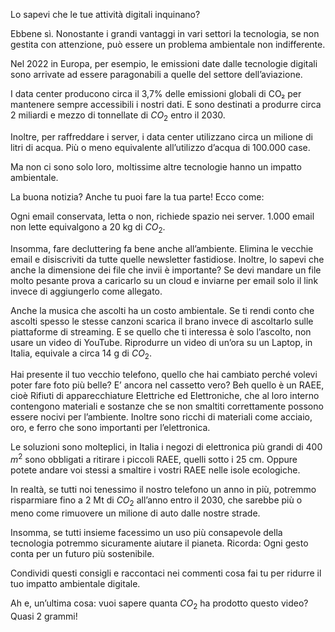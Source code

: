 Lo sapevi che le tue attività digitali inquinano?

Ebbene sì. Nonostante i grandi vantaggi in vari settori la tecnologia, se non gestita con attenzione, può essere un problema ambientale non indifferente.

Nel 2022 in Europa, per esempio, le emissioni date dalle tecnologie digitali sono arrivate ad essere paragonabili a quelle del settore dell’aviazione.

I data center producono circa il 3,7% delle emissioni globali di CO₂ per mantenere sempre accessibili i nostri dati. E sono destinati a produrre circa 2 miliardi e mezzo di tonnellate di $CO_2$ entro il 2030. 

Inoltre, per raffreddare i server, i data center utilizzano circa un milione di litri di acqua. Più o meno equivalente all’utilizzo d’acqua di 100.000 case. 

Ma non ci sono solo loro, moltissime altre tecnologie hanno un impatto ambientale.

La buona notizia? Anche tu puoi fare la tua parte! Ecco come:

Ogni email conservata, letta o non, richiede spazio nei server. 1.000 email non lette equivalgono a 20 kg di $CO_2$.

Insomma, fare decluttering fa bene anche all’ambiente. Elimina le vecchie email e disiscriviti da tutte quelle newsletter fastidiose. Inoltre, lo sapevi che anche la dimensione dei file che invii è importante? Se devi mandare un file molto pesante prova a caricarlo su un cloud e inviarne per email solo il link invece di aggiungerlo come allegato.

Anche la musica che ascolti ha un costo ambientale. Se ti rendi conto che ascolti spesso le stesse canzoni scarica il brano invece di ascoltarlo sulle piattaforme di streaming. E se quello che ti interessa è solo l’ascolto, non usare un video di YouTube. Riprodurre un video di un’ora su un Laptop, in Italia, equivale a circa 14 g di $CO_2$. 

Hai presente il tuo vecchio telefono, quello che hai cambiato perché volevi poter fare foto più belle? E’ ancora nel cassetto vero? Beh quello è un RAEE, cioè Rifiuti di apparecchiature Elettriche ed Elettroniche, che al loro interno contengono materiali e sostanze che se non smaltiti correttamente possono essere nocivi per l’ambiente. Inoltre sono ricchi di materiali come acciaio, oro, e ferro che sono importanti per l’elettronica.

Le soluzioni sono molteplici, in Italia i negozi di elettronica più grandi di 400 $m^2$ sono obbligati a ritirare i piccoli RAEE, quelli sotto i 25 cm. Oppure potete andare voi stessi a smaltire i vostri RAEE nelle isole ecologiche.

In realtà, se tutti noi tenessimo il nostro telefono un anno in più, potremmo risparmiare fino a 2 Mt di $CO_2$ all’anno entro il 2030, che sarebbe più o meno come rimuovere un milione di auto dalle nostre strade.

Insomma, se tutti insieme facessimo un uso più consapevole della tecnologia potremmo sicuramente aiutare il pianeta. Ricorda: Ogni gesto conta per un futuro più sostenibile.

Condividi questi consigli e raccontaci nei commenti cosa fai tu per ridurre il tuo impatto ambientale digitale.
 
Ah e, un’ultima cosa: vuoi sapere quanta $CO_2$ ha prodotto questo video? Quasi 2 grammi!

